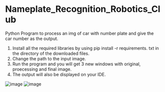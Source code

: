 # Nameplate_Recognition_Robotics_Club
 Python Program to process an img of car with number plate and give the car number as the output.
1) Install all the required libraries by using pip install -r requirements. txt in the directory of the downloaded files.
2) Change the path to the input image.
3) Run the program and you will get 3 new windows with original, proecessing and final image.
4) The output will also be displayed on your IDE.

![image](https://user-images.githubusercontent.com/73647801/210155769-546eba48-804a-40f7-8fb1-805dc1250eb0.png)
![image](https://user-images.githubusercontent.com/73647801/210155800-d911ce57-d95f-4934-a3e3-d8b5507a62b2.png)





